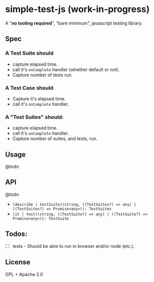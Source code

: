 # simple-test-js (work-in-progress)

A "**no tooling required**", "bare minimum", javascript testing library.

## Spec

### A Test Suite should
- capture elapsed time.
- call it's `onComplete` handler (whether default or not).
- Capture number of tests run.

### A Test Case should
- Capture it's elapsed time.
- call it's `onComplete` handler.

### A "Test Suites" should:
- capture elapsed time.
- call it's `onComplete` handler.
- Capture number of suites, and tests, run.

## Usage

@todo

## API

@todo

- `(describe | testSuite)(string, ((TestSuites?) => any) | ((TestSuites?) => Promise<any>)): TestSuites`
- `(it | test)(string, ((TestSuite?) => any) | ((TestSuite?) => Promise<any>)): TestSuite`

## Todos:
- [ ] tests - Should be able to run in browser and/or node (etc.).

## License
GPL + Apache 2.0
